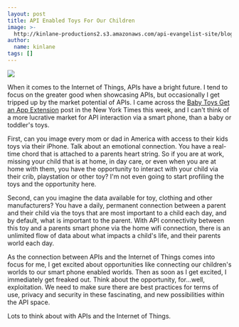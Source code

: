 ```yaml
---
layout: post
title: API Enabled Toys For Our Children
image: >-
  http://kinlane-productions2.s3.amazonaws.com/api-evangelist-site/blog/fisher-price-internet-enabled-device.png
author:
  name: kinlane
tags: []
---
```

[![](https://s3.amazonaws.com/kinlane-productions2/api-evangelist/fisher-price/fisher-price-internet-enabled-device.png)](http://www.fisher-price.com/en_US/products/69586)

When it comes to the Internet of Things, APIs have a bright future. I tend to focus on the greater good when showcasing APIs, but occasionally I get tripped up by the market potential of APIs. I came across the [Baby Toys Get an App Extension](http://gadgetwise.blogs.nytimes.com/2013/05/01/baby-toys-get-an-app-extension/) post in the New York Times this week, and I can't think of a more lucrative market for API interaction via a smart phone, than a baby or toddler's toys.

First, can you image every mom or dad in America with access to their kids toys via their iPhone. Talk about an emotional connection. You have a real-time chord that is attached to a parents heart string. So if you are at work, missing your child that is at home, in day care, or even when you are at home with them, you have the opportunity to interact with your child via their crib, playstation or other toy? I'm not even going to start profiling the toys and the opportunity here.

Second, can you imagine the data available for toy, clothing and other manufacturers? You have a daily, permanent connection between a parent and their child via the toys that are most important to a child each day, and by default, what is important to the parent. With API connectivity between this toy and a parents smart phone via the home wifi connection, there is an unlimited flow of data about what impacts a child's life, and their parents world each day.

As the connection between APIs and the Internet of Things comes into focus for me, I get excited about opportunities like connecting our children's worlds to our smart phone enabled worlds. Then as soon as I get excited, I immediately get freaked out. Think about the opportunity, for…well, exploitation. We need to make sure there are best practices for terms of use, privacy and security in these fascinating, and new possibilities within the API space.

Lots to think about with APIs and the Internet of Things.